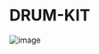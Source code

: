 # DRUM-KIT
![image](https://user-images.githubusercontent.com/92670560/233048130-bb3f248e-5f79-4f20-9949-1892157d3c85.png)
